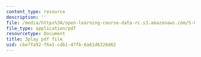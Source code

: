 ```yaml
---
content_type: resource
description: ''
file: /media/https%3A/open-learning-course-data-rc.s3.amazonaws.com/5-07sc-biological-chemistry-i-fall-2013/cbe7fa92f6a1cdb147fb6a61d6326d62_taCtV7gVKdI.pdf
file_type: application/pdf
resourcetype: Document
title: 3play pdf file
uid: cbe7fa92-f6a1-cdb1-47fb-6a61d6326d62
---
```

